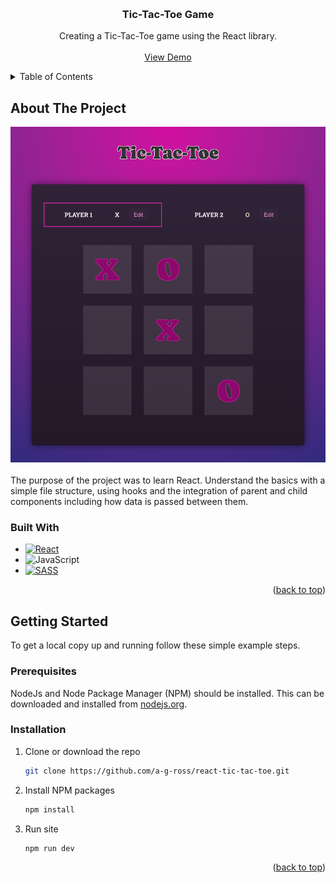 <a name="readme-top"></a>

<!-- PROJECT TITLE -->
<br />
<div align="center">
  <h3 align="center">Tic-Tac-Toe Game</h3>
  <p align="center">
    Creating a Tic-Tac-Toe game using the React library.
    <br />
    <br />
    <a href="https://stackblitz.com/~/github.com/a-g-ross/react-tic-tac-toe">View Demo</a>
  </p>
</div>

<!-- TABLE OF CONTENTS -->
<details>
  <summary>Table of Contents</summary>
  <ol>
    <li>
      <a href="#about-the-project">About The Project</a>
      <ul>
        <li><a href="#built-with">Built With</a></li>
      </ul>
    </li>
    <li>
      <a href="#getting-started">Getting Started</a>
      <ul>
        <li><a href="#prerequisites">Prerequisites</a></li>
        <li><a href="#installation">Installation</a></li>
      </ul>
    </li>
  </ol>
</details>

<!-- ABOUT THE PROJECT -->
## About The Project

<div align="left">
<img src="images/screenshot.png" width="600px" />
</div>
<br>
The purpose of the project was to learn React. Understand the basics with  a simple file structure, using hooks and the integration of parent and child components including how data is passed between them.

### Built With

- [![React][React.js]][React-url]
- ![JavaScript][JavaScript.js]
- [![SASS][SASS]][SASS-url]

<p align="right">(<a href="#readme-top">back to top</a>)</p>

<!-- GETTING STARTED -->
## Getting Started

To get a local copy up and running follow these simple example steps.

### Prerequisites

NodeJs and Node Package Manager (NPM) should be installed. This can be downloaded and installed from [nodejs.org](https://nodejs.org/en/download).

### Installation

1. Clone or download the repo
   ```sh
   git clone https://github.com/a-g-ross/react-tic-tac-toe.git
   ```
2. Install NPM packages
   ```sh
   npm install
   ```
3. Run site
   ```sh
   npm run dev
   ```

<p align="right">(<a href="#readme-top">back to top</a>)</p>

<!-- MARKDOWN LINKS & IMAGES -->
[React.js]: https://img.shields.io/badge/React-20232A?style=for-the-badge&logo=react&logoColor=61DAFB
[React-url]: https://reactjs.org/
[JavaScript.js]: https://img.shields.io/badge/javascript-%23323330.svg?style=for-the-badge&logo=javascript&logoColor=%23F7DF1E
[SASS]: https://img.shields.io/badge/SASS-hotpink.svg?style=for-the-badge&logo=SASS&logoColor=white
[SASS-url]: https://sass-lang.com